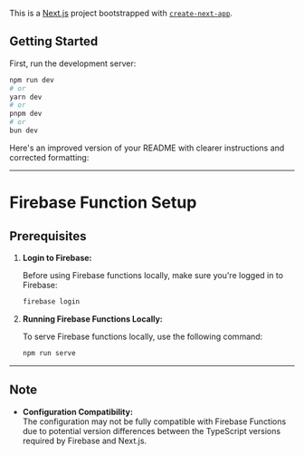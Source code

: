This is a [Next.js](https://nextjs.org) project bootstrapped with [`create-next-app`](https://nextjs.org/docs/app/api-reference/cli/create-next-app).

## Getting Started

First, run the development server:

```bash
npm run dev
# or
yarn dev
# or
pnpm dev
# or
bun dev
```

Here's an improved version of your README with clearer instructions and corrected formatting:

---

# Firebase Function Setup

## Prerequisites

1. **Login to Firebase:**

   Before using Firebase functions locally, make sure you're logged in to Firebase:

   ```bash
   firebase login
   ```

2. **Running Firebase Functions Locally:**

   To serve Firebase functions locally, use the following command:

   ```bash
   npm run serve
   ```

---

## Note

- **Configuration Compatibility:**  
  The configuration may not be fully compatible with Firebase Functions due to potential version differences between the TypeScript versions required by Firebase and Next.js. 


